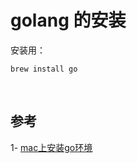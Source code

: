 # golang 的安装

安装用：

```shell
brew install go
```



<br>

## 参考

1- [mac上安装go环境](https://blog.csdn.net/xiaoquantouer/article/details/79985650) 

